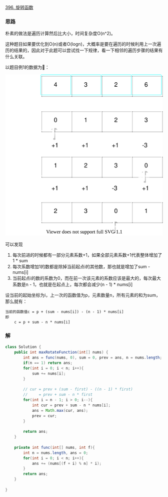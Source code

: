 [396. 旋转函数](https://leetcode.cn/problems/rotate-function/)

### 思路
朴素的做法是遍历计算然后比大小，时间复杂度O(n^2)。

这种题目如果要优化到O(n)或者O(logn)，大概率是要在遍历的时候利用上一次遍历的结果的，因此对于此题可以尝试找一下规律，看一下相邻的遍历步骤的结果有什么关联。

以题目例1的数据为🌰：

![](./396.drawio.svg)

可以发现
1. 每次前进的时候都有一部分元素系数+1，如果全部元素系数+1代表整体增加了1 * sum
2. 每次系数增加1的数都是除掉当前起点i的其他数，那也就是增加了sum - nums[i]
3. 当前起点i的数的系数为0，而在前一次该元素的系数应该是最大的，每次最大系数是n - 1，也就是在起点上，每次都会减少(n - 1) * nums[i]

设当前的起始坐标为i，上一次的函数值为p，元素数量n，所有元素的和为sum，那么就有：

```text
当前的函数值c = p + (sum - nums[i]) - (n - 1) * nums[i]
即 
    c = p + sum - n * nums[i]
```

### 解
```java
class Solution {
    public int maxRotateFunction(int[] nums) {
        int ans = func(nums, 0), sum = 0, prev = ans, n = nums.length;
        if(n == 1) return ans;
        for(int i = 0; i < n; i++){
            sum += nums[i];
        }

        // cur = prev + (sum - first) - ((n - 1) * first)
        //     = prev + sum - n * first
        for(int i = n - 1; i > 0; i--){
            int cur = prev + sum - n * nums[i];
            ans = Math.max(cur, ans);
            prev = cur;
        }

        return ans;
    }

    private int func(int[] nums, int f){
        int n = nums.length, ans = 0;
        for(int i = 0; i < n; i++){
            ans += (nums[(f + i) % n] * i);
        }
        return ans;
    }

}
```